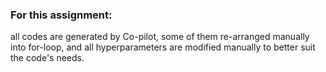 ### For this assignment:
all codes are generated by Co-pilot, some of them re-arranged manually into for-loop, 
and all hyperparameters are modified manually to better suit the code's needs.
